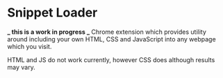 # Snippet Loader

**_ this is a work in progress _**
Chrome extension which provides utility around including your own HTML, CSS and JavaScript into any webpage which you visit.

HTML and JS do not work currently, however CSS does although results may vary.
